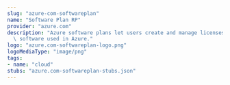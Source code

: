 ```yaml
---
slug: "azure-com-softwareplan"
name: "Software Plan RP"
provider: "azure.com"
description: "Azure software plans let users create and manage licenses for various\
  \ software used in Azure."
logo: "azure.com-softwareplan-logo.png"
logoMediaType: "image/png"
tags:
- name: "cloud"
stubs: "azure.com-softwareplan-stubs.json"
---
```

